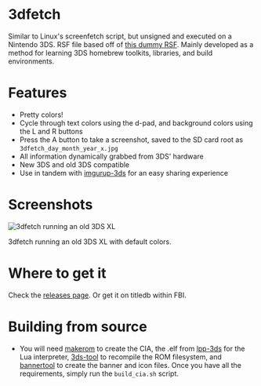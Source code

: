 # 3dfetch
Similar to Linux's screenfetch script, but unsigned and executed on a Nintendo 3DS. RSF file based off of [this dummy RSF](https://gist.github.com/mid-kid/d9c4ce50407c71ec9ef3). Mainly developed as a method for learning 3DS homebrew toolkits, libraries, and build environments.

# Features
- Pretty colors!
- Cycle through text colors using the d-pad, and background colors using the L and R buttons
- Press the A button to take a screenshot, saved to the SD card root as ` 3dfetch_day_month_year_x.jpg `
- All information dynamically grabbed from 3DS' hardware
- New 3DS and old 3DS compatible
- Use in tandem with [imgurup-3ds](https://github.com/Pirater12/imgurup-3ds) for an easy sharing experience

# Screenshots
![3dfetch running an old 3DS XL](http://i.imgur.com/8wUNZoS.png)

3dfetch running an old 3DS XL with default colors.

# Where to get it
Check the [releases page](https://github.com/yyualice/3dfetch/releases). Or get it on titledb within FBI.

# Building from source
- You will need [makerom](https://github.com/profi200/Project_CTR/releases) to create the CIA, the .elf from [lpp-3ds](https://github.com/Rinnegatamante/lpp-3ds) for the Lua interpreter, [3ds-tool](https://github.com/dnasdw/3dstool/releases) to recompile the ROM filesystem, and [bannertool](https://github.com/Steveice10/bannertool) to create the banner and icon files. Once you have all the requirements, simply run the ` build_cia.sh ` script.

